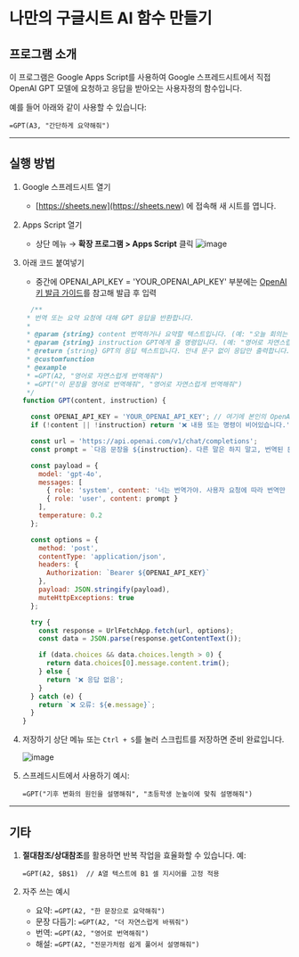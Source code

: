 
# 나만의 구글시트 AI 함수 만들기
## 프로그램 소개

이 프로그램은 Google Apps Script를 사용하여 Google 스프레드시트에서 직접 OpenAI GPT 모델에 요청하고 응답을 받아오는 사용자정의 함수입니다.

예를 들어 아래와 같이 사용할 수 있습니다:

```
=GPT(A3, "간단하게 요약해줘")
```

---

## 실행 방법

1. Google 스프레드시트 열기
   - [https://sheets.new](https://sheets.new) 에 접속해 새 시트를 엽니다.

2. Apps Script 열기
   - 상단 메뉴 → **확장 프로그램 > Apps Script** 클릭
   ![image](https://github.com/user-attachments/assets/7486c6b3-41ae-404f-9a8e-2638390c7e59)


3. 아래 코드 붙여넣기
   - 중간에 OPENAI_API_KEY = 'YOUR_OPENAI_API_KEY' 부분에는 [OpenAI 키 발급 가이드](https://github.com/dabidstudio/dabidstudio_guides/blob/main/get-openai-api-key.md)를 참고해 발급 후 입력

   
   ```javascript
     /**
    * 번역 또는 요약 요청에 대해 GPT 응답을 반환합니다.
    *
    * @param {string} content 번역하거나 요약할 텍스트입니다. (예: "오늘 회의는 몇 시에 시작하나요?")
    * @param {string} instruction GPT에게 줄 명령입니다. (예: "영어로 자연스럽게 번역해줘", "한 문장으로 요약해줘")
    * @return {string} GPT의 응답 텍스트입니다. 안내 문구 없이 응답만 출력합니다.
    * @customfunction
    * @example
    * =GPT(A2, "영어로 자연스럽게 번역해줘")
    * =GPT("이 문장을 영어로 번역해줘", "영어로 자연스럽게 번역해줘")
    */
   function GPT(content, instruction) {
   
     const OPENAI_API_KEY = 'YOUR_OPENAI_API_KEY'; // 여기에 본인의 OpenAI API Key 입력
     if (!content || !instruction) return '❌ 내용 또는 명령이 비어있습니다.';
   
     const url = 'https://api.openai.com/v1/chat/completions';
     const prompt = `다음 문장을 ${instruction}. 다른 말은 하지 말고, 번역된 문장만 출력하세요.\n\n"${content}"`;
   
     const payload = {
       model: 'gpt-4o',
       messages: [
         { role: 'system', content: '너는 번역가야. 사용자 요청에 따라 번역만 해줘.' },
         { role: 'user', content: prompt }
       ],
       temperature: 0.2
     };
   
     const options = {
       method: 'post',
       contentType: 'application/json',
       headers: {
         Authorization: `Bearer ${OPENAI_API_KEY}`
       },
       payload: JSON.stringify(payload),
       muteHttpExceptions: true
     };
   
     try {
       const response = UrlFetchApp.fetch(url, options);
       const data = JSON.parse(response.getContentText());
   
       if (data.choices && data.choices.length > 0) {
         return data.choices[0].message.content.trim();
       } else {
         return '❌ 응답 없음';
       }
     } catch (e) {
       return `❌ 오류: ${e.message}`;
     }
   }
   ```
   
4. 저장하기
   상단 메뉴 또는 `Ctrl + S`를 눌러 스크립트를 저장하면 준비 완료입니다.

   ![image](https://github.com/user-attachments/assets/d5c231bb-ce5e-4cb3-b2bd-3a127a86bc27)

5. 스프레드시트에서 사용하기
   예시:

   ```
   =GPT("기후 변화의 원인을 설명해줘", "초등학생 눈높이에 맞춰 설명해줘")
   ```

---

## 기타

1. **절대참조/상대참조**를 활용하면 반복 작업을 효율화할 수 있습니다.
   예:

   ```
   =GPT(A2, $B$1)  // A열 텍스트에 B1 셀 지시어를 고정 적용
   ```

2. 자주 쓰는 예시

   * 요약: `=GPT(A2, "한 문장으로 요약해줘")`
   * 문장 다듬기: `=GPT(A2, "더 자연스럽게 바꿔줘")`
   * 번역: `=GPT(A2, "영어로 번역해줘")`
   * 해설: `=GPT(A2, "전문가처럼 쉽게 풀어서 설명해줘")`
